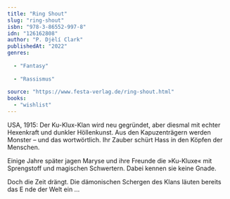 ```yaml
---
title: "Ring Shout"
slug: "ring-shout"
isbn: "978-3-86552-997-8"
idn: "126162808"
author: "P. Djèlí Clark"
publishedAt: "2022"
genres:
  
  - "Fantasy"
    
  - "Rassismus"
    
source: "https://www.festa-verlag.de/ring-shout.html"
books: 
  - "wishlist"
---
```

USA, 1915: Der Ku-Klux-Klan wird neu gegründet, aber diesmal mit echter 
Hexenkraft und dunkler Höllenkunst. Aus den Kapuzenträgern werden Monster – 
und das wortwörtlich. Ihr Zauber schürt Hass in den Köpfen der Menschen.

Einige Jahre später jagen Maryse und ihre Freunde die »Ku-Kluxe« mit 
Sprengstoff und magischen Schwertern. Dabei kennen sie keine Gnade.

Doch die Zeit drängt. Die dämonischen Schergen des Klans läuten bereits das E
nde der Welt ein ...